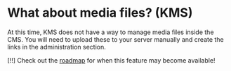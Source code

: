 # What about media files? (KMS)

At this time, KMS does not have a way to manage media files inside the CMS. You will need to upload these to your
server manually and create the links in the administration section.

[!!] Check out the [roadmap](http://cognitived.com/kms/roadmap/) for when this feature may become available!